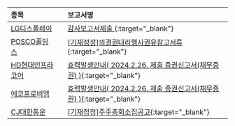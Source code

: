 | **종목** |      |**보고서명** |
| :------- | :--- |:----------- |
| [LG디스플레이](/034220/#dart) | | [감사보고서제출              ](https://dart.fss.or.kr/dsaf001/main.do?rcpNo=20240308800001){:target="_blank"} |
| [POSCO홀딩스](/005490/#dart) | | [[기재정정]의결권대리행사권유참고서류](https://dart.fss.or.kr/dsaf001/main.do?rcpNo=20240308000003){:target="_blank"} |
| [HD현대인프라코어](/042670/#dart) | | [효력발생안내( 2024.2.26. 제출 증권신고서(채무증권) )](https://dart.fss.or.kr/dsaf001/main.do?rcpNo=20240226100075){:target="_blank"} |
| [에코프로비엠](/247540/#dart) | | [효력발생안내( 2024.2.26. 제출 증권신고서(채무증권) )](https://dart.fss.or.kr/dsaf001/main.do?rcpNo=20240226100073){:target="_blank"} |
| [CJ대한통운](/000120/#dart) | | [[기재정정]주주총회소집공고](https://dart.fss.or.kr/dsaf001/main.do?rcpNo=20240307000984){:target="_blank"} |
